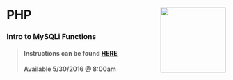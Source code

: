 # PHP <img align="right" src="https://github.com/Learning-Fuze/prototypes_C8/blob/assets/assets/images/logos/LF_LOGO.png?raw=true" width="150">
### Intro to MySQLi Functions

>#### Instructions can be found <a href="http://learning-fuze.github.io/prototypes_C8/#/PHP-MySQL" target="_blank">HERE</a>
>#### Available 5/30/2016 @ 8:00am